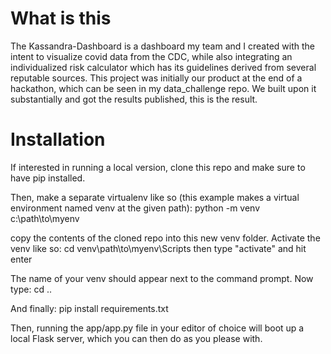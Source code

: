 # What is this

The Kassandra-Dashboard is a dashboard my team and I created with the intent to visualize covid data from the CDC, while also integrating an individualized risk calculator which has its guidelines derived from several reputable sources. This project was initially our product at the end of a hackathon, which can be seen in my data_challenge repo. We built upon it substantially and got the results published, this is the result.

# Installation

If interested in running a local version, clone this repo and make sure to have pip installed.

Then, make a separate virtualenv like so (this example makes a virtual environment named venv at the given path):
python -m venv c:\path\to\myenv

copy the contents of the cloned repo into this new venv folder. Activate the venv like so:
cd venv\path\to\myenv\Scripts
then type "activate" and hit enter

The name of your venv should appear next to the command prompt. Now type:
cd ..

And finally:
pip install requirements.txt

Then, running the app/app.py file in your editor of choice will boot up a local Flask server, which you can then do as you please with.
